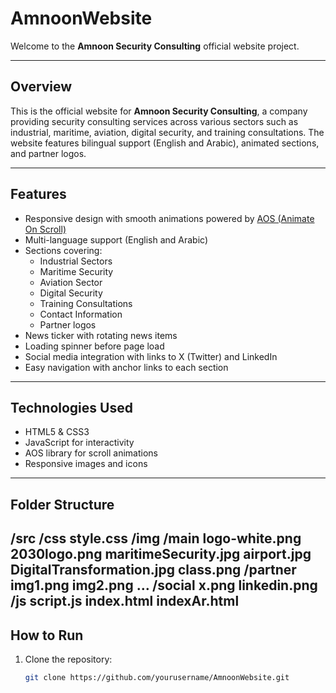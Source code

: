 # AmnoonWebsite

Welcome to the **Amnoon Security Consulting** official website project.

---

## Overview

This is the official website for **Amnoon Security Consulting**, a company providing security consulting services across various sectors such as industrial, maritime, aviation, digital security, and training consultations. The website features bilingual support (English and Arabic), animated sections, and partner logos.

---

## Features

- Responsive design with smooth animations powered by [AOS (Animate On Scroll)](https://michalsnik.github.io/aos/)
- Multi-language support (English and Arabic)
- Sections covering:
  - Industrial Sectors
  - Maritime Security
  - Aviation Sector
  - Digital Security
  - Training Consultations
  - Contact Information
  - Partner logos
- News ticker with rotating news items
- Loading spinner before page load
- Social media integration with links to X (Twitter) and LinkedIn
- Easy navigation with anchor links to each section

---

## Technologies Used

- HTML5 & CSS3
- JavaScript for interactivity
- AOS library for scroll animations
- Responsive images and icons

---

## Folder Structure
/src
/css
style.css
/img
/main
logo-white.png
2030logo.png
maritimeSecurity.jpg
airport.jpg
DigitalTransformation.jpg
class.png
/partner
img1.png
img2.png
…
/social
x.png
linkedin.png
/js
script.js
index.html
indexAr.html
---

## How to Run
1. Clone the repository:
   ```bash
   git clone https://github.com/yourusername/AmnoonWebsite.git
